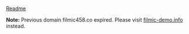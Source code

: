[Readme](https://drive.google.com/file/d/0BzLJyjyyFLyRNy1CekZoaFdvc00/view)

**Note:** Previous domain filmic458.co expired. Please visit [filmic-demo.info](filmic-demo.info) instead.
